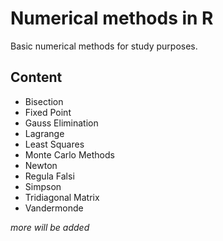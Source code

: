 # Numerical methods in R

Basic numerical methods for study purposes.

## Content
* Bisection
* Fixed Point
* Gauss Elimination
* Lagrange
* Least Squares
* Monte Carlo Methods
* Newton
* Regula Falsi
* Simpson
* Tridiagonal Matrix
* Vandermonde

_more will be added_
